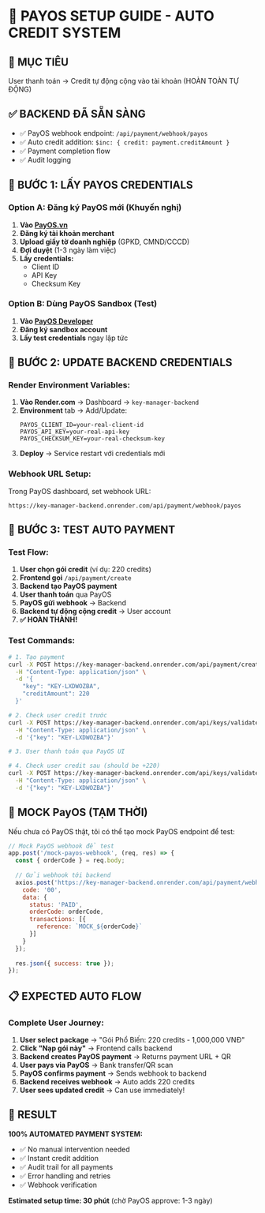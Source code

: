 # 🔑 PAYOS SETUP GUIDE - AUTO CREDIT SYSTEM

## 🎯 MỤC TIÊU
User thanh toán → Credit tự động cộng vào tài khoản (HOÀN TOÀN TỰ ĐỘNG)

## ✅ BACKEND ĐÃ SẴN SÀNG
- ✅ PayOS webhook endpoint: `/api/payment/webhook/payos`
- ✅ Auto credit addition: `$inc: { credit: payment.creditAmount }`
- ✅ Payment completion flow
- ✅ Audit logging

## 🔑 BƯỚC 1: LẤY PAYOS CREDENTIALS

### Option A: Đăng ký PayOS mới (Khuyến nghị)
1. **Vào [PayOS.vn](https://payos.vn)**
2. **Đăng ký tài khoản merchant**
3. **Upload giấy tờ doanh nghiệp** (GPKD, CMND/CCCD)
4. **Đợi duyệt** (1-3 ngày làm việc)
5. **Lấy credentials:**
   - Client ID
   - API Key  
   - Checksum Key

### Option B: Dùng PayOS Sandbox (Test)
1. **Vào [PayOS Developer](https://payos.vn/docs)**
2. **Đăng ký sandbox account**
3. **Lấy test credentials** ngay lập tức

## 🔧 BƯỚC 2: UPDATE BACKEND CREDENTIALS

### Render Environment Variables:
1. **Vào Render.com** → Dashboard → `key-manager-backend`
2. **Environment** tab → Add/Update:
   ```
   PAYOS_CLIENT_ID=your-real-client-id
   PAYOS_API_KEY=your-real-api-key
   PAYOS_CHECKSUM_KEY=your-real-checksum-key
   ```
3. **Deploy** → Service restart với credentials mới

### Webhook URL Setup:
Trong PayOS dashboard, set webhook URL:
```
https://key-manager-backend.onrender.com/api/payment/webhook/payos
```

## 🎯 BƯỚC 3: TEST AUTO PAYMENT

### Test Flow:
1. **User chọn gói credit** (ví dụ: 220 credits)
2. **Frontend gọi** `/api/payment/create`
3. **Backend tạo PayOS payment** 
4. **User thanh toán** qua PayOS
5. **PayOS gửi webhook** → Backend
6. **Backend tự động cộng credit** → User account
7. **✅ HOÀN THÀNH!**

### Test Commands:
```bash
# 1. Tạo payment
curl -X POST https://key-manager-backend.onrender.com/api/payment/create \
  -H "Content-Type: application/json" \
  -d '{
    "key": "KEY-LXDWOZBA",
    "creditAmount": 220
  }'

# 2. Check user credit trước
curl -X POST https://key-manager-backend.onrender.com/api/keys/validate \
  -H "Content-Type: application/json" \
  -d '{"key": "KEY-LXDWOZBA"}'

# 3. User thanh toán qua PayOS UI

# 4. Check user credit sau (should be +220)
curl -X POST https://key-manager-backend.onrender.com/api/keys/validate \
  -H "Content-Type: application/json" \
  -d '{"key": "KEY-LXDWOZBA"}'
```

## 🚨 MOCK PayOS (TẠM THỜI)

Nếu chưa có PayOS thật, tôi có thể tạo mock PayOS endpoint để test:

```javascript
// Mock PayOS webhook để test
app.post('/mock-payos-webhook', (req, res) => {
  const { orderCode } = req.body;
  
  // Gửi webhook tới backend
  axios.post('https://key-manager-backend.onrender.com/api/payment/webhook/payos', {
    code: '00',
    data: {
      status: 'PAID',
      orderCode: orderCode,
      transactions: [{
        reference: `MOCK_${orderCode}`
      }]
    }
  });
  
  res.json({ success: true });
});
```

## 📋 EXPECTED AUTO FLOW

### Complete User Journey:
1. **User select package** → "Gói Phổ Biến: 220 credits - 1,000,000 VNĐ"
2. **Click "Nạp gói này"** → Frontend calls backend
3. **Backend creates PayOS payment** → Returns payment URL + QR
4. **User pays via PayOS** → Bank transfer/QR scan
5. **PayOS confirms payment** → Sends webhook to backend
6. **Backend receives webhook** → Auto adds 220 credits
7. **User sees updated credit** → Can use immediately!

## 🎉 RESULT

**100% AUTOMATED PAYMENT SYSTEM:**
- ✅ No manual intervention needed
- ✅ Instant credit addition
- ✅ Audit trail for all payments
- ✅ Error handling and retries
- ✅ Webhook verification

**Estimated setup time: 30 phút** (chờ PayOS approve: 1-3 ngày)